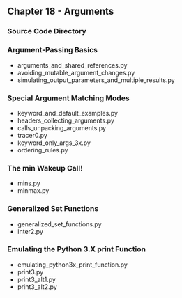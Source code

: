 ## Chapter 18 - Arguments

### Source Code Directory

### Argument-Passing Basics
* arguments\_and\_shared\_references.py 
* avoiding\_mutable\_argument\_changes.py 
* simulating\_output\_parameters\_and\_multiple\_results.py 

### Special Argument Matching Modes
* keyword\_and\_default\_examples.py
* headers\_collecting\_arguments.py
* calls\_unpacking\_arguments.py
* tracer0.py
* keyword\_only\_args\_3x.py
* ordering\_rules.py 

### The min Wakeup Call!
* mins.py
* minmax.py

### Generalized Set Functions
* generalized\_set\_functions.py
* inter2.py

### Emulating the Python 3.X print Function
* emulating\_python3x\_print\_function.py
* print3.py
* print3\_alt1.py
* print3\_alt2.py
